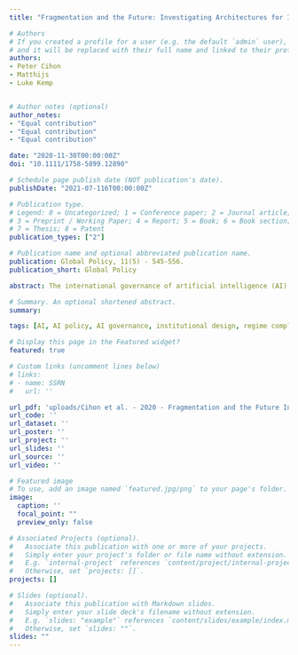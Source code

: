 ```yaml
---
title: "Fragmentation and the Future: Investigating Architectures for International AI Governance"

# Authors
# If you created a profile for a user (e.g. the default `admin` user), write the username (folder name) here 
# and it will be replaced with their full name and linked to their profile.
authors:
- Peter Cihon
- Matthijs
- Luke Kemp


# Author notes (optional)
author_notes:
- "Equal contribution"
- "Equal contribution"
- "Equal contribution"

date: "2020-11-30T00:00:00Z"
doi: "10.1111/1758-5899.12890"

# Schedule page publish date (NOT publication's date).
publishDate: "2021-07-116T00:00:00Z"

# Publication type.
# Legend: 0 = Uncategorized; 1 = Conference paper; 2 = Journal article;
# 3 = Preprint / Working Paper; 4 = Report; 5 = Book; 6 = Book section;
# 7 = Thesis; 8 = Patent
publication_types: ["2"]

# Publication name and optional abbreviated publication name.
publication: Global Policy, 11(5) - 545-556.
publication_short: Global Policy

abstract: The international governance of artificial intelligence (AI) is at a crossroads: should it remain fragmented or be centralised? We draw on the history of environment, trade, and security regimes to identify advantages and disadvantages in centralising AI governance. Some considerations, such as efficiency and political power, speak for centralisation. The risk of creating a slow and brittle institution, and the difficulty of pairing deep rules with adequate participation, speak against it. Other considerations depend on the specific design. A centralised body may be able to deter forum shopping and ensure policy coordination. However, forum shopping can be beneficial, and fragmented institutions could self-organise. In sum, these trade-offs should inform development of the AI governance architecture, which is only now emerging. We apply the trade-offs to the case of the potential development of high-level machine intelligence. We conclude with two recommendations. First, the outcome will depend on the exact design of a central institution. A well-designed centralised regime covering a set of coherent issues could be beneficial. But locking-in an inadequate structure may pose a fate worse than fragmentation. Second, fragmentation will likely persist for now. The developing landscape should be monitored to see if it is self-organising or simply inadequate.

# Summary. An optional shortened abstract.
summary: 

tags: [AI, AI policy, AI governance, institutional design, regime complexity, polycentricity, trade regime, security regime, environment regime]

# Display this page in the Featured widget?
featured: true

# Custom links (uncomment lines below)
# links:
# - name: SSRN
#   url: ''

url_pdf: 'uploads/Cihon et al. - 2020 - Fragmentation and the Future Investigating Archit.pdf'
url_code: ''
url_dataset: ''
url_poster: ''
url_project: ''
url_slides: ''
url_source: ''
url_video: ''

# Featured image
# To use, add an image named `featured.jpg/png` to your page's folder. 
image:
  caption: ''
  focal_point: ""
  preview_only: false

# Associated Projects (optional).
#   Associate this publication with one or more of your projects.
#   Simply enter your project's folder or file name without extension.
#   E.g. `internal-project` references `content/project/internal-project/index.md`.
#   Otherwise, set `projects: []`.
projects: []

# Slides (optional).
#   Associate this publication with Markdown slides.
#   Simply enter your slide deck's filename without extension.
#   E.g. `slides: "example"` references `content/slides/example/index.md`.
#   Otherwise, set `slides: ""`.
slides: ""
---
```


<!-- {{% callout note %}}
Click the *Cite* button above to demo the feature to enable visitors to import publication metadata into their reference management software.
{{% /callout %}}

{{% callout note %}}
Create your slides in Markdown - click the *Slides* button to check out the example.
{{% /callout %}}
 -->

